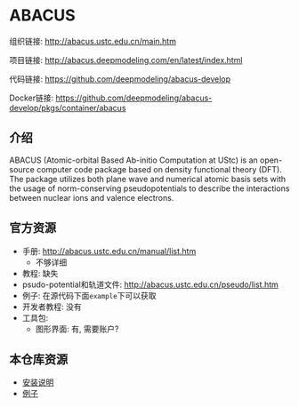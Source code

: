 # ABACUS 

组织链接: http://abacus.ustc.edu.cn/main.htm

项目链接: http://abacus.deepmodeling.com/en/latest/index.html

代码链接: https://github.com/deepmodeling/abacus-develop

Docker链接: https://github.com/deepmodeling/abacus-develop/pkgs/container/abacus

## 介绍
ABACUS (Atomic-orbital Based Ab-initio Computation at UStc) is an open-source computer code package based on density functional theory (DFT). The package utilizes both plane wave and numerical atomic basis sets with the usage of norm-conserving pseudopotentials to describe the interactions between nuclear ions and valence electrons. 

## 官方资源
- 手册: http://abacus.ustc.edu.cn/manual/list.htm
  - 不够详细
- 教程: 缺失
- psudo-potential和轨道文件: http://abacus.ustc.edu.cn/pseudo/list.htm
- 例子: 在源代码下面`example`下可以获取
- 开发者教程: 没有
- 工具包: 
  - 图形界面: 有, 需要账户?

## 本仓库资源

- [安装说明](./01_install.md)
- [例子](./02_example.md)